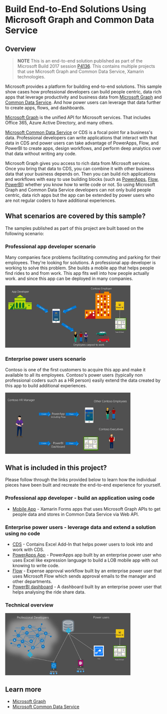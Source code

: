 
# Build End-to-End Solutions Using Microsoft Graph and Common Data Service

## Overview
> **NOTE** This is an end-to-end solution published as part of the Microsoft Build 2017 session [P4136](https://channel9.msdn.com/Events/Build/2017/P4136). This contains multiple projects that use Microsoft Graph and Common Data Service, Xamarin technologies.

Microsoft provides a platform for building end-to-end solutions. This sample show cases how professional developers can build people centric, data rich apps that leverage productivity and business data from [Microsoft Graph](https://graph.microsoft.com "Microsoft Graph") and [Common Data Service](https://aka.ms/CommonDataService "Microsoft Common Data Service"). And how power users can leverage that data further to create apps, flows, and dashboards.

[Microsoft Graph](https://graph.microsoft.com "Microsoft Graph") is the unified API for Microsoft services. That includes Office 365, Azure Active Directory, and many others.

[Microsoft Common Data Service](https://aka.ms/CommonDataService "Microsoft Common Data Service") or CDS is a focal point for a business's data. Professional developers can write applications that interact with that data in CDS and power users can take advantage of PowerApps, Flow, and PowerBI to create apps, design workflows, and perform deep analytics over that data without writing any code.

Microsoft Graph gives you access to rich data from Microsoft services. Once you bring that data to CDS, you can combine it with other business data that your business depends on. Then you can build rich applications and workflows with easy to use building blocks (such as [PowerApps](https://powerapps.microsoft.com/en-us/), [Flow](https://flow.microsoft.com/en-us/), [PowerBI](https://powerbi.microsoft.com/en-us/)) whether you know how to write code or not. So using Microsoft Graph and Common Data Service developers can not only build people centric, data rich apps but the app can be extended by power users who are not regular coders to have additional experiences.

## What scenarios are covered by this sample?
The samples published as part of this project are built based on the following scenario:

### Professional app developer scenario
Many companies face problems facilitating commuting and parking for their employees. They're looking for solutions. A professional app developer is working to solve this problem. She builds a mobile app that helps people find rides to and from work. This app fits well into how people actually work. and since this app can be deployed in many companies.

<img src="./media/prodevScenario.jpg" Height="80%" Width="80%" />

### Enterprise power users scenario
Contoso is one of the first customers to acquire this app and make it available to all its employees. Contoso's power users (typically non professional coders such as a HR person) easily extend the data created by this app to build additional experiences.

<img src="./media/poweruserScenario.jpg" Height="80%" Width="80%" />

## What is included in this project?

Please follow through the links provided below to learn how the individual pieces have been built and recreate the end-to-end experience for yourself.

### Professional app developer - build an application using code
- [Mobile App](./mobileapp/README.md) - Xamarin Forms apps that uses Microsoft Graph APIs to get people data and stores in Common Data Service via Web API.

### Enterprise power users - leverage data and extend a solution using no code
- [CDS](./CDS/README.md) - Contains Excel Add-In that helps power users to look into and work with CDS.
- [PowerApps App](./mobileapp/README.md) - PowerApps app built by an enterprise power user who uses Excel like expression language to build a LOB mobile app with out knowing to write code.
- [Flow](./mobileapp/README.md) - Expense approval workflow built by an enterprise power user that uses Microsoft Flow which sends approval emails to the manager and other departments.
- [PowerBI dashboard](./mobileapp/README.md) - A dashboard built by an enterprise power user that helps analysing the ride share data.

### Technical overview

<img src="./media/workridesTech.jpg" Height="80%" Width="80%" />

## Learn more
- [Microsoft Graph](https://graph.microsoft.com "Microsoft Graph")
- [Microsoft Common Data Service](https://aka.ms/CommonDataService "Microsoft Common Data Service")